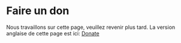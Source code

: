 # Faire un don

Nous travaillons sur cette page, veuillez revenir plus tard. La version anglaise de cette page est ici: [Donate](/en/donate)